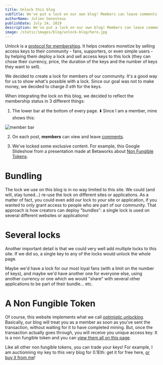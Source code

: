 ```yaml
---
title: Unlock this blog
subTitle: We've put a lock on our own blog! Members can leave comments, read exclusive content and will receive a Non Fungible Token.
authorName: Julien Genestoux
publishDate: July 24, 2019
description: We've put a lock on our own blog! Members can leave comments, read exclusive content and will receive a Non Fungible Token.
image: /static/images/blog/unlock-blog/hero.jpg
---
```


Unlock is a [protocol for memberships](/blog/protocol-for-membership). It helps creators monetize by selling access keys to their community - fans, supporters, or even simple users - by helping them deploy a lock and sell access keys to this lock (they can chose their currency, price, the duration of the keys and the number of keys they want to sell).

We decided to create a lock for members of our community. It's a good way for us to show what's possible with a lock. Since our goal was not to make money, we decided to charge _0 eth_ for the keys.

When integrating the lock on this blog, we decided to reflect the membership status in 3 different things:

1. The lower bar at the bottom of every page. ⬇️ Since I am a member, mine shows this:

![member bar](/static/images/blog/unlock-blog/member-bar.png)

2. On each post, __members__ can view and leave [comments](#comments).

3. We've locked some exclusive content. For example, this Google Slideshow from a presentation made at Betaworks about [Non Fungible Tokens](/blog/non-fungible-tokens-betaworks).

# Bundling

The lock we use on this blog is in no way limited to this site. We could (and will, stay tuned...) re-use the lock on different sites or applications. As a matter of fact, you could even add *our* lock to *your* site or application, if you wanted to only grant access to people who are part of our community. That approach is how creators can deploy "bundles": a single lock is used on several different websites or applications!

# Several locks

Another important detail is that we could very well add multiple locks to this site. If we did so, a single key to any of the locks would unlock the whole page.

Maybe we'd have a lock for our most loyal fans (with a limit on the number of keys), and maybe we'd have another one for everyone else, using another currency or one which we would "share" with several other applications to be part of their bundle... etc.

# A Non Fungible Token

Of course, this website implements what we call [optimistic unlocking](/blog/hello-optimistic-unlocking/). Basically, our blog will treat you as a member as soon as you've sent the transaction, without waiting for it to have completed mining. But, once the transaction actually goes through, you will receive you unique access key. It is a non fungible token and you can [view them all on this page](https://opensea.io/assets/unlock-blog-members).

Like all other non fungible tokens, you can trade your keys! For example, I am auctionning my key to this very blog for 0.1Eth: get it for free here, [or buy it from me](https://opensea.io/assets/0xb0114bbdce17e0af91b2be32916a1e236cf6034f/2/sell#!)!




